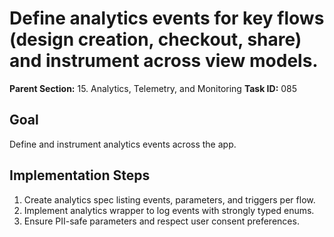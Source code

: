 # Define analytics events for key flows (design creation, checkout, share) and instrument across view models.

**Parent Section:** 15. Analytics, Telemetry, and Monitoring
**Task ID:** 085

## Goal
Define and instrument analytics events across the app.

## Implementation Steps
1. Create analytics spec listing events, parameters, and triggers per flow.
2. Implement analytics wrapper to log events with strongly typed enums.
3. Ensure PII-safe parameters and respect user consent preferences.
